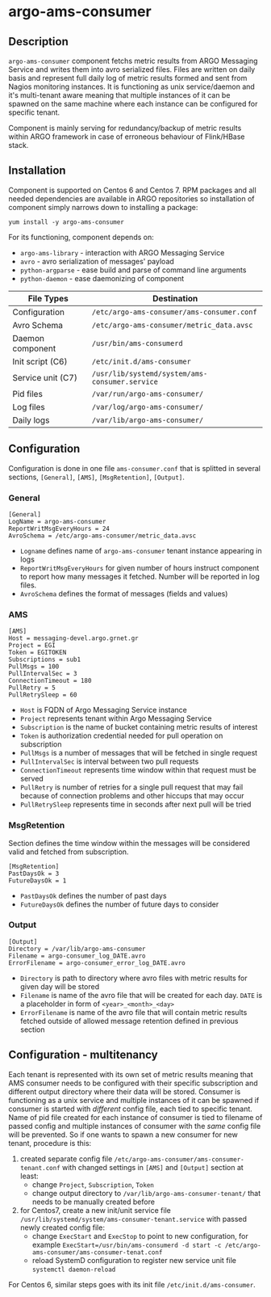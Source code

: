 # argo-ams-consumer

## Description

`argo-ams-consumer` component fetchs metric results from ARGO Messaging Service and writes them into avro serialized files. Files are written on daily basis and represent full daily log of metric results formed and sent from Nagios monitoring instances. It is functioning as unix service/daemon and it's multi-tenant aware meaning that multiple instances of it can be spawned on the same machine where each instance can be configured for specific tenant. 

Component is mainly serving for redundancy/backup of metric results within ARGO framework in case of erroneous behaviour of Flink/HBase stack.

## Installation

Component is supported on Centos 6 and Centos 7. RPM packages and all needed dependencies are available in ARGO repositories so installation of component simply narrows down to installing a package:

	yum install -y argo-ams-consumer 

For its functioning, component depends on:
- `argo-ams-library` - interaction with ARGO Messaging Service 
- `avro` - avro serialization of messages' payload
- `python-argparse` - ease build and parse of command line arguments
- `python-daemon` - ease daemonizing of component 

| File Types        | Destination                                        |
|-------------------|----------------------------------------------------|
| Configuration     | `/etc/argo-ams-consumer/ams-consumer.conf`         |
| Avro Schema       | `/etc/argo-ams-consumer/metric_data.avsc`          |
| Daemon component  | `/usr/bin/ams-consumerd`                           |
| Init script (C6)  | `/etc/init.d/ams-consumer `                        |
| Service unit (C7) | `/usr/lib/systemd/system/ams-consumer.service`     |
| Pid files         | `/var/run/argo-ams-consumer/`                      |
| Log files         | `/var/log/argo-ams-consumer/`                      |
| Daily logs        | `/var/lib/argo-ams-consumer/`                      |

## Configuration

Configuration is done in one file `ams-consumer.conf` that is splitted in several sections, `[General]`, `[AMS]`, `[MsgRetention]`, `[Output]`.

### General

	[General]
	LogName = argo-ams-consumer
	ReportWritMsgEveryHours = 24
	AvroSchema = /etc/argo-ams-consumer/metric_data.avsc
	
* `Logname` defines name of `argo-ams-consumer` tenant instance appearing in logs
* `ReportWritMsgEveryHours` for given number of hours instruct component to report how many messages it fetched. Number will be reported in log files.
* `AvroSchema` defines the format of messages (fields and values)

### AMS

	[AMS]
	Host = messaging-devel.argo.grnet.gr
	Project = EGI
	Token = EGITOKEN
	Subscriptions = sub1
	PullMsgs = 100
	PullIntervalSec = 3
	ConnectionTimeout = 180
	PullRetry = 5
	PullRetrySleep = 60

* `Host` is FQDN of Argo Messaging Service instance
* `Project` represents tenant within Argo Messaging Service
* `Subscription` is the name of bucket containing metric results of interest
* `Token` is authorization credential needed for pull operation on subscription
* `PullMsgs` is a number of messages that will be fetched in single request
* `PullIntervalSec` is interval between two pull requests
* `ConnectionTimeout` represents time window within that request must be served
* `PullRetry` is number of retries for a single pull request that may fail because of connection problems and other hiccups that may occur
* `PullRetrySleep` represents time in seconds after next pull will be tried 

### MsgRetention

Section defines the time window within the messages will be considered valid and fetched from subscription.

	[MsgRetention]
	PastDaysOk = 3
	FutureDaysOk = 1

* `PastDaysOk` defines the number of past days 
* `FutureDaysOk` defines the number of future days to consider

### Output

	[Output]
	Directory = /var/lib/argo-ams-consumer
	Filename = argo-consumer_log_DATE.avro
	ErrorFilename = argo-consumer_error_log_DATE.avro

* `Directory` is path to directory where avro files with metric results for given day will be stored
* `Filename` is name of the avro file that will be created for each day. `DATE` is a placeholder in form of `<year>_<month>_<day>`
* `ErrorFilename` is name of the avro file that will contain metric results fetched outside of allowed message retention defined in previous section 

## Configuration - multitenancy

Each tenant is represented with its own set of metric results meaning that AMS consumer needs to be configured with their specific subscription and different output directory where their data will be stored. Consumer is functioning as a unix service and multiple instances of it can be spawned if consumer is started with _different_ config file, each tied to specific tenant. Name of pid file created for each instance of consumer is tied to filename of passed config and multiple instances of consumer with the _same_ config file will be prevented. So if one wants to spawn a new consumer for new tenant, procedure is this:
1) created separate config file `/etc/argo-ams-consumer/ams-consumer-tenant.conf` with changed settings in `[AMS]` and `[Output]` section at least:
	- change `Project`, `Subscription`, `Token`
	- change output directory to `/var/lib/argo-ams-consumer-tenant/` that needs to be manually created before
2) for Centos7, create a new init/unit service file `/usr/lib/systemd/system/ams-consumer-tenant.service` with passed newly created config file:
	- change `ExecStart` and `ExecStop` to point to new configuration, for example `ExecStart=/usr/bin/ams-consumerd -d start -c /etc/argo-ams-consumer/ams-consumer-tenat.conf`
	- reload SystemD configuration to register new service unit file `systemctl daemon-reload` 

For Centos 6, similar steps goes with its init file `/etc/init.d/ams-consumer`. 

